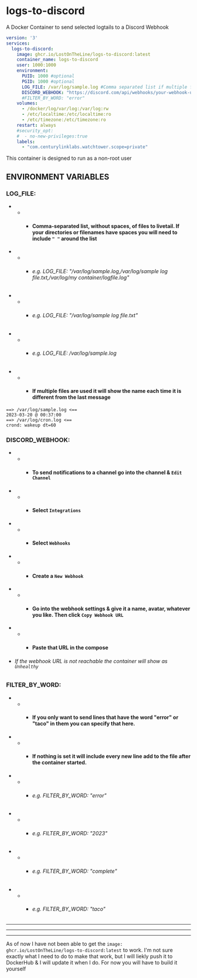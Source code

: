 # logs-to-discord
A Docker Container to send selected logtails to a Discord Webhook

```yaml
version: '3'
services:
  logs-to-discord:
    image: ghcr.io/LostOnTheLine/logs-to-discord:latest
    container_name: logs-to-discord
    user: 1000:1000
    environment:
      PUID: 1000 #optional
      PGID: 1000 #optional
      LOG_FILE: /var/log/sample.log #Comma separated list if multiple files "/var/log/sample.log,/var/log/sample log file.txt,/var/log/my container/logfile.log"
      DISCORD_WEBHOOK: "https://discord.com/api/webhooks/your-webhook-url"
      #FILTER_BY_WORD: "error"
    volumes:
      - /docker/log/var/log:/var/log:rw
      - /etc/localtime:/etc/localtime:ro
      - /etc/timezone:/etc/timezone:ro
    restart: always
    #security_opt:
    #  - no-new-privileges:true
    labels:
      - "com.centurylinklabs.watchtower.scope=private"
```

This container is designed to run as a non-root user

## ENVIRONMENT VARIABLES

### LOG_FILE:    
 - - - #### Comma-separated list, without spaces, of files to livetail. If your directories or filenames have spaces you will need to include `" "` around the list
 - - - ###### e.g. LOG_FILE: "/var/log/sample.log,/var/log/sample log file.txt,/var/log/my container/logfile.log"
 - - - ###### e.g. LOG_FILE: "/var/log/sample log file.txt"
 - - - ###### e.g. LOG_FILE: /var/log/sample.log
 - - - #### If multiple files are used it will show the name each time it is different from the last message
```
==> /var/log/sample.log <==
2023-03-20 @ 00:37:00
==> /var/log/cron.log <==
crond: wakeup dt=60
```
### DISCORD_WEBHOOK:    
 - - - #### To send notifications to a channel go into the channel & `Edit Channel`
 - - - #### Select `Integrations`
 - - - #### Select `Webhooks`
 - - - #### Create a `New Webhook`
 - - - #### Go into the webhook settings & give it a name, avatar, whatever you like. Then click `Copy Webhook URL`
 - - - #### Paste that URL in the compose
 - ###### If the webhook URL is not reachable the container will show as `Unhealthy`
### FILTER_BY_WORD:    
 - - - #### If you only want to send lines that have the word "error" or "taco" in them you can specify that here. 
 - - - #### If nothing is set it will include every new line add to the file after the container started.
 - - - ###### e.g. FILTER_BY_WORD: "error"
 - - - ###### e.g. FILTER_BY_WORD: "2023"
 - - - ###### e.g. FILTER_BY_WORD: "complete"
 - - - ###### e.g. FILTER_BY_WORD: "taco"


-----
-----
-----

As of now I have not been able to get the `image: ghcr.io/LostOnTheLine/logs-to-discord:latest` to work. I'm not sure exactly what I need to do to make that work, but I will liekly push it to DockerHub & I will update it when I do. For now you will have to build it yourself
